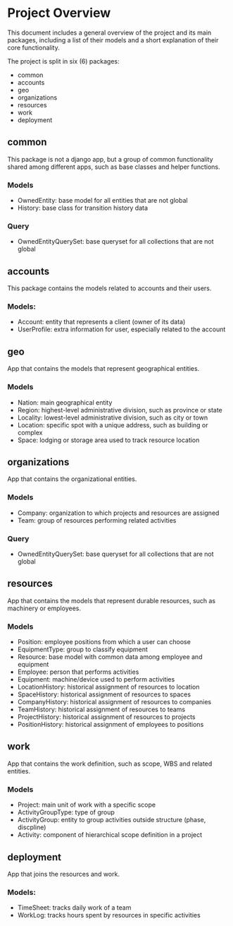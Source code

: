 # Project Overview

This document includes a general overview of the project and its main packages,
including a list of their models and a short explanation of their core
functionality.

The project is split in six (6) packages:

+ common
+ accounts
+ geo
+ organizations
+ resources
+ work
+ deployment


## common

This package is not a django app, but a group of common functionality shared
among different apps, such as base classes and helper functions.

### Models

+ OwnedEntity: base model for all entities that are not global
+ History: base class for transition history data

### Query

+ OwnedEntityQuerySet: base queryset for all collections that are not global


## accounts

This package contains the models related to accounts and their users.

### Models:

+ Account: entity that represents a client (owner of its data)
+ UserProfile: extra information for user, especially related to the account


## geo

App that contains the models that represent geographical entities.

### Models

+ Nation: main geographical entity
+ Region: highest-level administrative division, such as province or state
+ Locality: lowest-level administrative division, such as city or town
+ Location: specific spot with a unique address, such as building or complex
+ Space: lodging or storage area used to track resource location


## organizations

App that contains the organizational entities.

### Models

+ Company: organization to which projects and resources are assigned
+ Team: group of resources performing related activities

### Query

+ OwnedEntityQuerySet: base queryset for all collections that are not global


## resources

App that contains the models that represent durable resources, such as machinery
or employees.

### Models

+ Position: employee positions from which a user can choose
+ EquipmentType: group to classify equipment
+ Resource: base model with common data among employee and equipment
+ Employee: person that performs activities
+ Equipment: machine/device used to perform activities
+ LocationHistory: historical assignment of resources to location
+ SpaceHistory: historical assignment of resources to spaces
+ CompanyHistory: historical assignment of resources to companies
+ TeamHistory: historical assignment of resources to teams
+ ProjectHistory: historical assignment of resources to projects
+ PositionHistory: historical assignment of employees to positions


## work

App that contains the work definition, such as scope, WBS and related entities.

### Models

+ Project: main unit of work with a specific scope
+ ActivityGroupType: type of group
+ ActivityGroup: entity to group activities outside structure (phase, discpline)
+ Activity: component of hierarchical scope definition in a project


## deployment

App that joins the resources and work.

### Models:

+ TimeSheet: tracks daily work of a team
+ WorkLog: tracks hours spent by resources in specific activities

